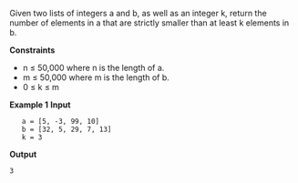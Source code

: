 Given two lists of integers a and b, as well as an integer k, return the number of elements in a that are strictly smaller than at least k elements in b.

**Constraints**

- n ≤ 50,000 where n is the length of a.
- m ≤ 50,000 where m is the length of b.
- 0 ≤ k ≤ m


**Example 1**
**Input**
```
   a = [5, -3, 99, 10]
   b = [32, 5, 29, 7, 13]
   k = 3
```
**Output**
```
3
```